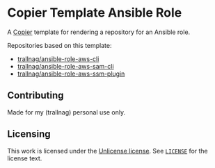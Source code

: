 # Copier Template Ansible Role

A [Copier](https://copier.readthedocs.io/en/stable/) template for rendering a
repository for an Ansible role.

Repositories based on this template:

- [trallnag/ansible-role-aws-cli](https://github.com/trallnag/ansible-role-aws-cli)
- [trallnag/ansible-role-aws-sam-cli](https://github.com/trallnag/ansible-role-aws-sam-cli)
- [trallnag/ansible-role-aws-ssm-plugin](https://github.com/trallnag/ansible-role-aws-ssm-plugin)

## Contributing

Made for my (trallnag) personal use only.

## Licensing

This work is licensed under the
[Unlicense license](https://choosealicense.com/licenses/unlicense/). See
[`LICENSE`](LICENSE) for the license text.
